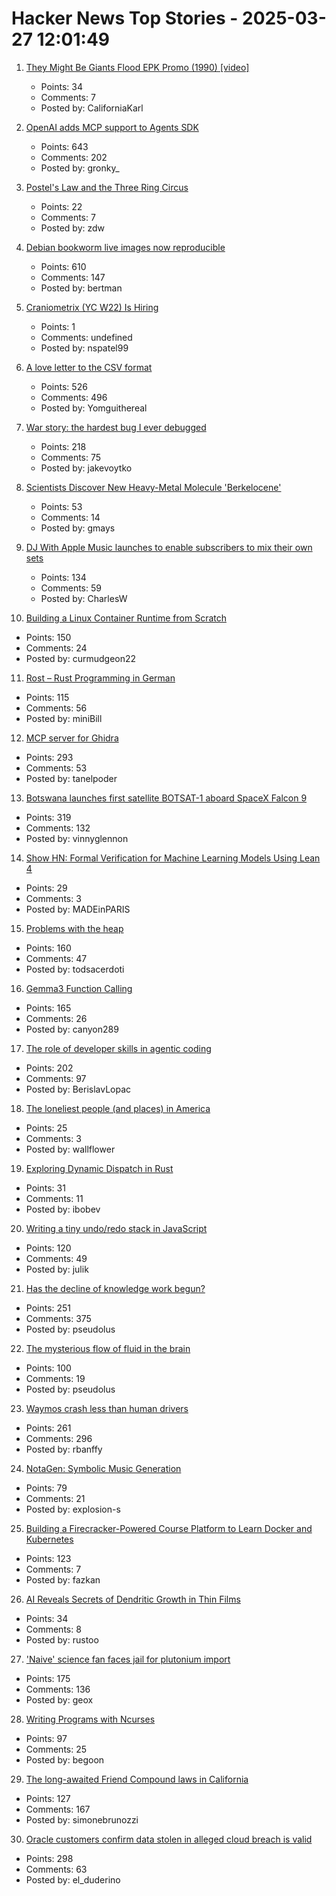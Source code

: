 # Hacker News Top Stories - 2025-03-27 12:01:49

1. [They Might Be Giants Flood EPK Promo (1990) [video]](https://www.youtube.com/watch?v=C-tQSFQ-ESY)
   - Points: 34
   - Comments: 7
   - Posted by: CaliforniaKarl

2. [OpenAI adds MCP support to Agents SDK](https://openai.github.io/openai-agents-python/mcp/)
   - Points: 643
   - Comments: 202
   - Posted by: gronky_

3. [Postel's Law and the Three Ring Circus](https://alexgaynor.net/2025/mar/25/postels-law-and-the-three-ring-circus/)
   - Points: 22
   - Comments: 7
   - Posted by: zdw

4. [Debian bookworm live images now reproducible](https://lwn.net/Articles/1015402/)
   - Points: 610
   - Comments: 147
   - Posted by: bertman

5. [Craniometrix (YC W22) Is Hiring](https://www.ycombinator.com/companies/craniometrix/jobs/ugwcSrU-chief-of-staff)
   - Points: 1
   - Comments: undefined
   - Posted by: nspatel99

6. [A love letter to the CSV format](https://github.com/medialab/xan/blob/master/docs/LOVE_LETTER.md)
   - Points: 526
   - Comments: 496
   - Posted by: Yomguithereal

7. [War story: the hardest bug I ever debugged](https://www.clientserver.dev/p/war-story-the-hardest-bug-i-ever)
   - Points: 218
   - Comments: 75
   - Posted by: jakevoytko

8. [Scientists Discover New Heavy-Metal Molecule 'Berkelocene'](https://newscenter.lbl.gov/2025/03/11/scientists-discover-new-heavy-metal-molecule-berkelocene/)
   - Points: 53
   - Comments: 14
   - Posted by: gmays

9. [DJ With Apple Music launches to enable subscribers to mix their own sets](https://www.musicweek.com/digital/read/dj-with-apple-music-launches-to-enable-subscribers-to-mix-their-own-sets/091655)
   - Points: 134
   - Comments: 59
   - Posted by: CharlesW

10. [Building a Linux Container Runtime from Scratch](https://edera.dev/stories/styrolite)
   - Points: 150
   - Comments: 24
   - Posted by: curmudgeon22

11. [Rost – Rust Programming in German](https://github.com/michidk/rost)
   - Points: 115
   - Comments: 56
   - Posted by: miniBill

12. [MCP server for Ghidra](https://github.com/LaurieWired/GhidraMCP)
   - Points: 293
   - Comments: 53
   - Posted by: tanelpoder

13. [Botswana launches first satellite BOTSAT-1 aboard SpaceX Falcon 9](https://spaceinafrica.com/2025/03/15/botswana-successfully-launches-first-satellite-botsat-1/)
   - Points: 319
   - Comments: 132
   - Posted by: vinnyglennon

14. [Show HN: Formal Verification for Machine Learning Models Using Lean 4](https://github.com/fraware/leanverifier)
   - Points: 29
   - Comments: 3
   - Posted by: MADEinPARIS

15. [Problems with the heap](https://rachelbythebay.com/w/2025/03/26/atop/)
   - Points: 160
   - Comments: 47
   - Posted by: todsacerdoti

16. [Gemma3 Function Calling](https://ai.google.dev/gemma/docs/capabilities/function-calling)
   - Points: 165
   - Comments: 26
   - Posted by: canyon289

17. [The role of developer skills in agentic coding](https://martinfowler.com/articles/exploring-gen-ai.html#memo-13)
   - Points: 202
   - Comments: 97
   - Posted by: BerislavLopac

18. [The loneliest people (and places) in America](https://www.washingtonpost.com/business/2025/03/21/loneliness-epidemic-young-adults/)
   - Points: 25
   - Comments: 3
   - Posted by: wallflower

19. [Exploring Dynamic Dispatch in Rust](https://alschwalm.com/blog/static/2017/03/07/exploring-dynamic-dispatch-in-rust/)
   - Points: 31
   - Comments: 11
   - Posted by: ibobev

20. [Writing a tiny undo/redo stack in JavaScript](https://blog.julik.nl/2025/03/a-tiny-undo-stack)
   - Points: 120
   - Comments: 49
   - Posted by: julik

21. [Has the decline of knowledge work begun?](https://www.nytimes.com/2025/03/25/business/economy/white-collar-layoffs.html)
   - Points: 251
   - Comments: 375
   - Posted by: pseudolus

22. [The mysterious flow of fluid in the brain](https://www.quantamagazine.org/the-mysterious-flow-of-fluid-in-the-brain-20250326/)
   - Points: 100
   - Comments: 19
   - Posted by: pseudolus

23. [Waymos crash less than human drivers](https://www.understandingai.org/p/human-drivers-keep-crashing-into)
   - Points: 261
   - Comments: 296
   - Posted by: rbanffy

24. [NotaGen: Symbolic Music Generation](https://electricalexis.github.io/notagen-demo/)
   - Points: 79
   - Comments: 21
   - Posted by: explosion-s

25. [Building a Firecracker-Powered Course Platform to Learn Docker and Kubernetes](https://iximiuz.com/en/posts/iximiuz-labs-story/)
   - Points: 123
   - Comments: 7
   - Posted by: fazkan

26. [AI Reveals Secrets of Dendritic Growth in Thin Films](https://www.tus.ac.jp/en/mediarelations/archive/20250320_5263.html)
   - Points: 34
   - Comments: 8
   - Posted by: rustoo

27. ['Naive' science fan faces jail for plutonium import](https://au.news.yahoo.com/naive-science-fan-faces-jail-053025281.html)
   - Points: 175
   - Comments: 136
   - Posted by: geox

28. [Writing Programs with Ncurses](https://invisible-island.net/ncurses/ncurses-intro.html)
   - Points: 97
   - Comments: 25
   - Posted by: begoon

29. [The long-awaited Friend Compound laws in California](https://supernuclear.substack.com/p/the-long-awaited-friend-compound)
   - Points: 127
   - Comments: 167
   - Posted by: simonebrunozzi

30. [Oracle customers confirm data stolen in alleged cloud breach is valid](https://www.bleepingcomputer.com/news/security/oracle-customers-confirm-data-stolen-in-alleged-cloud-breach-is-valid/)
   - Points: 298
   - Comments: 63
   - Posted by: el_duderino

